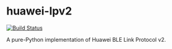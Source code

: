# huawei-lpv2

[![Build Status](https://travis-ci.org/zyv/huawei-lpv2.svg?branch=master)](https://travis-ci.org/zyv/huawei-lpv2)

A pure-Python implementation of Huawei BLE Link Protocol v2.

